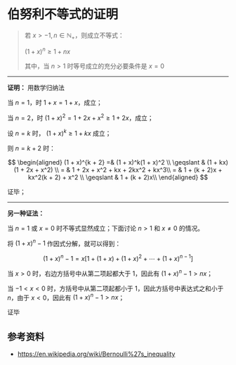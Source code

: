 # 伯努利不等式的证明

[annotation]: <id> (ded037c3-55ce-4e28-910b-163f5201baa6)
[annotation]: <status> (public)
[annotation]: <create_time> (2020-12-20 21:49:05)
[annotation]: <category> (数学理论)
[annotation]: <tags> (不等式)
[annotation]: <comments> (false)
[annotation]: <url> (http://blog.ccyg.studio/article/ded037c3-55ce-4e28-910b-163f5201baa6)

> 若 $x > -1, n\in \mathbb{N_+}$，则成立不等式：
> 
>  $(1 + x)^n \geqslant 1 + nx$
> 
> 其中，当 $n > 1$ 时等号成立的充分必要条件是 $x = 0$

---

**证明：** 用数学归纳法

当 $n = 1$，时 $1 + x = 1 + x$，成立；

当 $n = 2$，时 $(1 + x)^2 = 1 + 2x + x^2  \geqslant 1 + 2x$，成立；

设 $n = k$ 时， $(1 + x)^k \geqslant 1 + kx$ 成立；

则 $n = k + 2$ 时：

$$
\begin{aligned}
(1 + x)^{k + 2} =& (1 + x)^k(1 + x)^2 \\
\geqslant & (1 + kx)(1 + 2x + x^2) \\
= & 1 + 2x + x^2 + kx + 2kx^2 + kx^3\\
= & 1 + (k + 2)x + kx^2(k + 2) + x^2 \\
\geqslant & 1 + (k + 2)x\\
\end{aligned}
$$

证毕；

---

**另一种证法：**

当 $n = 1$ 或 $x=0$ 时不等式显然成立；下面讨论 $n > 1$ 和 $x \neq 0$ 的情况。

将 $(1 + x)^n - 1$ 作因式分解，就可以得到：

$$
(1 + x)^n - 1 = x[1 + (1 + x) + (1 + x)^2 + \cdots + (1 + x)^{n - 1}]
$$

当 $x > 0$ 时，右边方括号中从第二项起都大于 $1$，因此有 $(1 + x)^n - 1> nx$；

当 $-1 < x < 0$ 时，方括号中从第二项起都小于 $1$，因此方括号中表达式之和小于 $n$，由于 $x < 0$，因此有 $(1 + x)^n - 1> nx$；

证毕

## 参考资料

- <https://en.wikipedia.org/wiki/Bernoulli%27s_inequality>